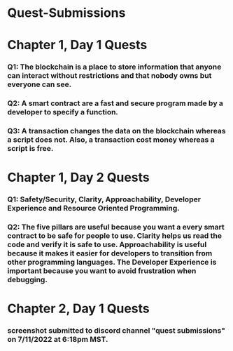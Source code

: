 # Quest-Submissions
# Chapter 1, Day 1 Quests
### Q1: The blockchain is a place to store information that anyone can interact without restrictions and that nobody owns but everyone can see.
### Q2: A smart contract are a fast and secure program made by a developer to specify a function.
### Q3: A transaction changes the data on the blockchain whereas a script does not. Also, a transaction cost money whereas a script is free.
# Chapter 1, Day 2 Quests
### Q1: Safety/Security, Clarity, Approachability, Developer Experience and Resource Oriented Programming.
### Q2: The five pillars are useful because you want a every smart contract to be safe for people to use. Clarity helps us read the code and verify it is safe to use. Approachability is useful because it makes it easier for developers to transition from other programming languages. The Developer Experience is important because you want to avoid frustration when debugging.
# Chapter 2, Day 1 Quests
### screenshot submitted to discord channel "quest submissions" on 7/11/2022 at 6:18pm MST.
